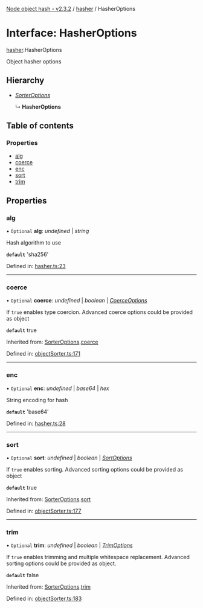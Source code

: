 [Node object hash - v2.3.2](../README.md) / [hasher](../modules/hasher.md) / HasherOptions

# Interface: HasherOptions

[hasher](../modules/hasher.md).HasherOptions

Object hasher options

## Hierarchy

- [_SorterOptions_](objectsorter.export_.sorteroptions.md)

  ↳ **HasherOptions**

## Table of contents

### Properties

- [alg](hasher.hasheroptions.md#alg)
- [coerce](hasher.hasheroptions.md#coerce)
- [enc](hasher.hasheroptions.md#enc)
- [sort](hasher.hasheroptions.md#sort)
- [trim](hasher.hasheroptions.md#trim)

## Properties

### alg

• `Optional` **alg**: _undefined_ | _string_

Hash algorithm to use

**`default`** 'sha256'

Defined in: [hasher.ts:23](https://github.com/SkeLLLa/node-object-hash/blob/b745be3/src/hasher.ts#L23)

---

### coerce

• `Optional` **coerce**: _undefined_ | _boolean_ | [_CoerceOptions_](objectsorter.export_.coerceoptions.md)

If `true` enables type coercion.
Advanced coerce options could be provided as object

**`default`** true

Inherited from: [SorterOptions](objectsorter.export_.sorteroptions.md).[coerce](objectsorter.export_.sorteroptions.md#coerce)

Defined in: [objectSorter.ts:171](https://github.com/SkeLLLa/node-object-hash/blob/b745be3/src/objectSorter.ts#L171)

---

### enc

• `Optional` **enc**: _undefined_ | _base64_ | _hex_

String encoding for hash

**`default`** 'base64'

Defined in: [hasher.ts:28](https://github.com/SkeLLLa/node-object-hash/blob/b745be3/src/hasher.ts#L28)

---

### sort

• `Optional` **sort**: _undefined_ | _boolean_ | [_SortOptions_](objectsorter.export_.sortoptions.md)

If `true` enables sorting.
Advanced sorting options could be provided as object

**`default`** true

Inherited from: [SorterOptions](objectsorter.export_.sorteroptions.md).[sort](objectsorter.export_.sorteroptions.md#sort)

Defined in: [objectSorter.ts:177](https://github.com/SkeLLLa/node-object-hash/blob/b745be3/src/objectSorter.ts#L177)

---

### trim

• `Optional` **trim**: _undefined_ | _boolean_ | [_TrimOptions_](objectsorter.export_.trimoptions.md)

If `true` enables trimming and multiple whitespace replacement.
Advanced sorting options could be provided as object.

**`default`** false

Inherited from: [SorterOptions](objectsorter.export_.sorteroptions.md).[trim](objectsorter.export_.sorteroptions.md#trim)

Defined in: [objectSorter.ts:183](https://github.com/SkeLLLa/node-object-hash/blob/b745be3/src/objectSorter.ts#L183)

